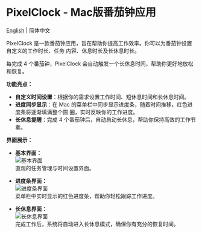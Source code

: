 
# PixelClock - Mac版番茄钟应用

[English](README.md) | 简体中文

PixelClock 是一款番茄钟应用，旨在帮助你提高工作效率。你可以为番茄钟设置自定义的工作时长、任务
内容、休息时长及长休息时长。

每完成 4 个番茄钟，PixelClock 会自动触发一个长休息时间，帮助你更好地放松和恢复。

**功能亮点：**

- **自定义时间设置**：根据你的需求设置工作时间、短休息时间和长休息时间。
- **进度同步显示**：在 Mac 的菜单栏中同步显示进度条，随着时间推移，红色进度条将逐渐填满整个圆
圈，实时反映你的工作进度。
- **长休息提醒**：完成 4 个番茄钟后，自动启动长休息，帮助你保持高效的工作节奏。

**界面展示：**

- **基本界面：**  
  ![基本界面](https://github.com/user-attachments/assets/a839c67e-c735-4f06-b87a-7d231acbf215)  
  直观的任务管理与时间设置界面。

- **进度条界面：**  
  ![进度条界面](https://github.com/user-attachments/assets/7b283f20-4e1a-4f61-9720-f7d525b1f7ac)  
  菜单栏中实时显示的红色进度条，帮助你轻松跟踪工作进度。

- **长休息界面：**  
  ![长休息界面](https://github.com/user-attachments/assets/0abbb3f0-ad56-4d94-89dc-71f973921e27)  
  完成工作后，系统将自动进入长休息模式，确保你有充分的恢复时间。
